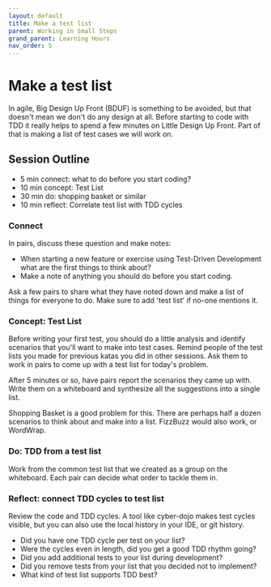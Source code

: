 ```yaml
---
layout: default
title: Make a test list
parent: Working in Small Steps
grand_parent: Learning Hours
nav_order: 5
---
```


# Make a test list

In agile, Big Design Up Front (BDUF) is something to be avoided, but that doesn't mean we don't do any design at all. Before starting to code with TDD it really helps to spend a few minutes on Little Design Up Front. Part of that is  making a list of test cases we will work on.

## Session Outline
 
* 5 min connect: what to do before you start coding?
* 10 min concept: Test List
* 30 min do: shopping basket or similar
* 10 min reflect: Correlate test list with TDD cycles

### Connect
In pairs, discuss these question and make notes:

- When starting a new feature or exercise using Test-Driven Development what are the first things to think about? 
- Make a note of anything you should do before you start coding.

Ask a few pairs to share what they have noted down and make a list of things for everyone to do. Make sure to add 'test list' if no-one mentions it.

### Concept: Test List
Before writing your first test, you should do a little analysis and identify scenarios that you'll want to make into test cases. Remind people of the test lists you made for previous katas you did in other sessions. Ask them to work in pairs to come up with a test list for today's problem. 

After 5 minutes or so, have pairs report the scenarios they came up with. Write them on a whiteboard and synthesize all the suggestions into a single list.

Shopping Basket is a good problem for this. There are perhaps half a dozen scenarios to think about and make into a list. FizzBuzz would also work, or WordWrap.

### Do: TDD from a test list
Work from the common test list that we created as a group on the whiteboard. Each pair can decide what order to tackle them in.

### Reflect: connect TDD cycles to test list
Review the code and TDD cycles. A tool like cyber-dojo makes test cycles visible, but you can also use the local history in your IDE, or git history. 

- Did you have one TDD cycle per test on your list?
- Were the cycles even in length, did you get a good TDD rhythm going?
- Did you add additional tests to your list during development?
- Did you remove tests from your list that you decided not to implement?
- What kind of test list supports TDD best?
